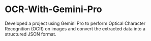 # OCR-With-Gemini-Pro
Developed a project using Gemini Pro to perform Optical Character Recognition (OCR) on images and convert the extracted data into a structured JSON format.
